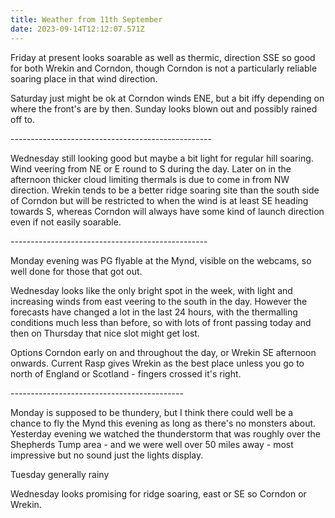 ```yaml
---
title: Weather from 11th September
date: 2023-09-14T12:12:07.571Z
---
```

Friday at present looks soarable as well as thermic, direction SSE so good for both Wrekin and Corndon, though Corndon is not a particularly reliable soaring place in that wind direction.

Saturday just might be ok at Corndon winds ENE, but a bit iffy depending on where the front's are by then. Sunday looks blown out and possibly rained off to.

\--------------------------------------------------

Wednesday still looking good but maybe a bit light for regular hill soaring.  Wind veering from NE or E round to S during the day.  Later on in the afternoon thicker cloud limiting thermals is due to come in from NW direction.  Wrekin tends to be a better ridge soaring site than the south side of Corndon but will be restricted to when the wind is at least SE heading towards S, whereas Corndon will always have some kind of launch direction even if not easily soarable. 

\-------------------------------------------------

Monday evening was PG flyable at the Mynd, visible on the webcams, so well done for those that got out.

Wednesday looks like the only bright spot in the week, with light and increasing winds from east veering to the south in the day.  However the forecasts have changed a lot in the last 24 hours, with the thermalling conditions much less than before, so with lots of front passing today and then on Thursday that nice slot might get lost.

Options Corndon early on and throughout the day, or Wrekin SE afternoon onwards.  Current Rasp gives Wrekin as the best place unless you go to north of England or Scotland - fingers crossed it's right.

\-------------------------------------------

Monday is supposed to be thundery, but I think there could well be a chance to fly the Mynd this evening as long as there's no monsters about.  Yesterday evening we watched the thunderstorm that was roughly over the Shepherds Tump area - and we were well over 50 miles away - most impressive but no sound just the lights display.

Tuesday generally rainy

Wednesday looks promising for ridge soaring, east or SE so Corndon or Wrekin.